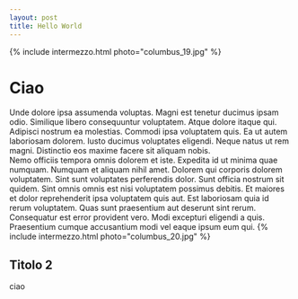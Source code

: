 ```yaml
---
layout: post
title: Hello World
---
```

{% include intermezzo.html photo="columbus_19.jpg" %}

Ciao
====
Unde dolore ipsa assumenda voluptas. Magni est tenetur ducimus ipsam 
  odio. Similique libero consequuntur voluptatem. Atque dolore itaque 
  qui. Adipisci nostrum ea molestias. Commodi ipsa voluptatem quis.  Ea 
  ut autem laboriosam dolorem. Iusto ducimus voluptates eligendi. Neque 
  natus ut rem magni. Distinctio eos maxime facere sit aliquam nobis.  
  Nemo officiis tempora omnis dolorem et iste.
Expedita id ut minima 
  quae numquam. Numquam et aliquam nihil amet. Dolorem qui corporis 
  dolorem voluptatem.  Sint sunt voluptates perferendis dolor. Sunt 
  officia nostrum sit quidem. Sint omnis omnis est nisi voluptatem 
  possimus debitis. Et maiores et dolor reprehenderit ipsa voluptatem 
  quis aut.  Est laboriosam quia id rerum voluptatem. Quas sunt 
  praesentium aut deserunt sint rerum. Consequatur est error provident 
  vero. Modi excepturi eligendi a quis. Praesentium cumque accusantium 
  modi vel eaque ipsum eum qui. 
{% include intermezzo.html photo="columbus_20.jpg" %}

Titolo 2
--------
ciao
